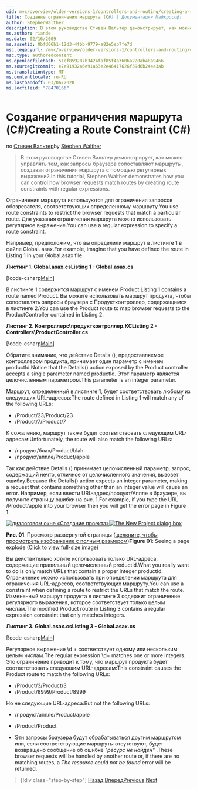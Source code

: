 ```yaml
---
uid: mvc/overview/older-versions-1/controllers-and-routing/creating-a-route-constraint-cs
title: Создание ограничения маршрута (C#) | Документация Майкрософт
author: StephenWalther
description: В этом руководстве Стивен Вальтер демонстрирует, как можно управлять тем, как запросы браузера сопоставляют маршруты, создавая ограничения маршрута с помощью регулярных выражений.
ms.author: riande
ms.date: 02/16/2009
ms.assetid: 0bfd06b1-12d3-4fbb-9779-a82e5eb7fe7d
msc.legacyurl: /mvc/overview/older-versions-1/controllers-and-routing/creating-a-route-constraint-cs
msc.type: authoredcontent
ms.openlocfilehash: 51ef859287b3424faf85f4a3606a220ab48a9466
ms.sourcegitcommit: e7e91932a6e91a63e2e46417626f39d6b244a3ab
ms.translationtype: MT
ms.contentlocale: ru-RU
ms.lasthandoff: 03/06/2020
ms.locfileid: "78470166"
---
```

# <a name="creating-a-route-constraint-c"></a><span data-ttu-id="7e7eb-103">Создание ограничения маршрута (C#)</span><span class="sxs-lookup"><span data-stu-id="7e7eb-103">Creating a Route Constraint (C#)</span></span>

<span data-ttu-id="7e7eb-104">по [Стивен Вальтер](https://github.com/StephenWalther)</span><span class="sxs-lookup"><span data-stu-id="7e7eb-104">by [Stephen Walther](https://github.com/StephenWalther)</span></span>

> <span data-ttu-id="7e7eb-105">В этом руководстве Стивен Вальтер демонстрирует, как можно управлять тем, как запросы браузера сопоставляют маршруты, создавая ограничения маршрута с помощью регулярных выражений.</span><span class="sxs-lookup"><span data-stu-id="7e7eb-105">In this tutorial, Stephen Walther demonstrates how you can control how browser requests match routes by creating route constraints with regular expressions.</span></span>

<span data-ttu-id="7e7eb-106">Ограничения маршрута используются для ограничения запросов обозревателя, соответствующих определенному маршруту.</span><span class="sxs-lookup"><span data-stu-id="7e7eb-106">You use route constraints to restrict the browser requests that match a particular route.</span></span> <span data-ttu-id="7e7eb-107">Для указания ограничения маршрута можно использовать регулярное выражение.</span><span class="sxs-lookup"><span data-stu-id="7e7eb-107">You can use a regular expression to specify a route constraint.</span></span>

<span data-ttu-id="7e7eb-108">Например, предположим, что вы определили маршрут в листинге 1 в файле Global. asax.</span><span class="sxs-lookup"><span data-stu-id="7e7eb-108">For example, imagine that you have defined the route in Listing 1 in your Global.asax file.</span></span>

<span data-ttu-id="7e7eb-109">**Листинг 1. Global.asax.cs**</span><span class="sxs-lookup"><span data-stu-id="7e7eb-109">**Listing 1 - Global.asax.cs**</span></span>

[!code-csharp[Main](creating-a-route-constraint-cs/samples/sample1.cs)]

<span data-ttu-id="7e7eb-110">В листинге 1 содержится маршрут с именем Product.</span><span class="sxs-lookup"><span data-stu-id="7e7eb-110">Listing 1 contains a route named Product.</span></span> <span data-ttu-id="7e7eb-111">Вы можете использовать маршрут продукта, чтобы сопоставлять запросы браузера с Продуктконтроллер, содержащимся в листинге 2.</span><span class="sxs-lookup"><span data-stu-id="7e7eb-111">You can use the Product route to map browser requests to the ProductController contained in Listing 2.</span></span>

<span data-ttu-id="7e7eb-112">**Листинг 2. Контроллерс\продуктконтроллер.КС**</span><span class="sxs-lookup"><span data-stu-id="7e7eb-112">**Listing 2 - Controllers\ProductController.cs**</span></span>

[!code-csharp[Main](creating-a-route-constraint-cs/samples/sample2.cs)]

<span data-ttu-id="7e7eb-113">Обратите внимание, что действие Details (), предоставляемое контроллером продукта, принимает один параметр с именем productId.</span><span class="sxs-lookup"><span data-stu-id="7e7eb-113">Notice that the Details() action exposed by the Product controller accepts a single parameter named productId.</span></span> <span data-ttu-id="7e7eb-114">Этот параметр является целочисленным параметром.</span><span class="sxs-lookup"><span data-stu-id="7e7eb-114">This parameter is an integer parameter.</span></span>

<span data-ttu-id="7e7eb-115">Маршрут, определенный в листинге 1, будет соответствовать любому из следующих URL-адресов:</span><span class="sxs-lookup"><span data-stu-id="7e7eb-115">The route defined in Listing 1 will match any of the following URLs:</span></span>

- <span data-ttu-id="7e7eb-116">/Product/23</span><span class="sxs-lookup"><span data-stu-id="7e7eb-116">/Product/23</span></span>
- <span data-ttu-id="7e7eb-117">/Product/7</span><span class="sxs-lookup"><span data-stu-id="7e7eb-117">/Product/7</span></span>

<span data-ttu-id="7e7eb-118">К сожалению, маршрут также будет соответствовать следующим URL-адресам:</span><span class="sxs-lookup"><span data-stu-id="7e7eb-118">Unfortunately, the route will also match the following URLs:</span></span>

- <span data-ttu-id="7e7eb-119">/продукт/блах</span><span class="sxs-lookup"><span data-stu-id="7e7eb-119">/Product/blah</span></span>
- <span data-ttu-id="7e7eb-120">/продукт/аппле</span><span class="sxs-lookup"><span data-stu-id="7e7eb-120">/Product/apple</span></span>

<span data-ttu-id="7e7eb-121">Так как действие Details () принимает целочисленный параметр, запрос, содержащий нечто, отличное от целочисленного значения, вызовет ошибку.</span><span class="sxs-lookup"><span data-stu-id="7e7eb-121">Because the Details() action expects an integer parameter, making a request that contains something other than an integer value will cause an error.</span></span> <span data-ttu-id="7e7eb-122">Например, если ввести URL-адрес/продукт/Аппле в браузере, вы получите страницу ошибки на рис. 1.</span><span class="sxs-lookup"><span data-stu-id="7e7eb-122">For example, if you type the URL /Product/apple into your browser then you will get the error page in Figure 1.</span></span>

<span data-ttu-id="7e7eb-123">[![диалоговом окне «Создание проекта»](creating-a-route-constraint-cs/_static/image1.jpg)](creating-a-route-constraint-cs/_static/image1.png)</span><span class="sxs-lookup"><span data-stu-id="7e7eb-123">[![The New Project dialog box](creating-a-route-constraint-cs/_static/image1.jpg)](creating-a-route-constraint-cs/_static/image1.png)</span></span>

<span data-ttu-id="7e7eb-124">**Рис. 01**. Просмотр развернутой страницы ([щелкните, чтобы просмотреть изображение с полным размером](creating-a-route-constraint-cs/_static/image2.png))</span><span class="sxs-lookup"><span data-stu-id="7e7eb-124">**Figure 01**: Seeing a page explode ([Click to view full-size image](creating-a-route-constraint-cs/_static/image2.png))</span></span>

<span data-ttu-id="7e7eb-125">Вы действительно хотите использовать только URL-адреса, содержащие правильный целочисленный productId.</span><span class="sxs-lookup"><span data-stu-id="7e7eb-125">What you really want to do is only match URLs that contain a proper integer productId.</span></span> <span data-ttu-id="7e7eb-126">Ограничение можно использовать при определении маршрута для ограничения URL-адресов, соответствующих маршруту.</span><span class="sxs-lookup"><span data-stu-id="7e7eb-126">You can use a constraint when defining a route to restrict the URLs that match the route.</span></span> <span data-ttu-id="7e7eb-127">Измененный маршрут продукта в листинге 3 содержит ограничение регулярного выражения, которое соответствует только целым числам.</span><span class="sxs-lookup"><span data-stu-id="7e7eb-127">The modified Product route in Listing 3 contains a regular expression constraint that only matches integers.</span></span>

<span data-ttu-id="7e7eb-128">**Листинг 3. Global.asax.cs**</span><span class="sxs-lookup"><span data-stu-id="7e7eb-128">**Listing 3 - Global.asax.cs**</span></span>

[!code-csharp[Main](creating-a-route-constraint-cs/samples/sample3.cs)]

<span data-ttu-id="7e7eb-129">Регулярное выражение \d + соответствует одному или нескольким целым числам.</span><span class="sxs-lookup"><span data-stu-id="7e7eb-129">The regular expression \d+ matches one or more integers.</span></span> <span data-ttu-id="7e7eb-130">Это ограничение приводит к тому, что маршрут продукта будет соответствовать следующим URL-адресам:</span><span class="sxs-lookup"><span data-stu-id="7e7eb-130">This constraint causes the Product route to match the following URLs:</span></span>

- <span data-ttu-id="7e7eb-131">/Product/3</span><span class="sxs-lookup"><span data-stu-id="7e7eb-131">/Product/3</span></span>
- <span data-ttu-id="7e7eb-132">/Product/8999</span><span class="sxs-lookup"><span data-stu-id="7e7eb-132">/Product/8999</span></span>

<span data-ttu-id="7e7eb-133">Но не следующие URL-адреса:</span><span class="sxs-lookup"><span data-stu-id="7e7eb-133">But not the following URLs:</span></span>

- <span data-ttu-id="7e7eb-134">/продукт/аппле</span><span class="sxs-lookup"><span data-stu-id="7e7eb-134">/Product/apple</span></span>
- <span data-ttu-id="7e7eb-135">/Product</span><span class="sxs-lookup"><span data-stu-id="7e7eb-135">/Product</span></span>

- <span data-ttu-id="7e7eb-136">Эти запросы браузера будут обрабатываться другим маршрутом или, если соответствующие маршруты отсутствуют, будет возвращено сообщение об ошибке *"ресурс не найден"* .</span><span class="sxs-lookup"><span data-stu-id="7e7eb-136">These browser requests will be handled by another route or, if there are no matching routes, a *The resource could not be found* error will be returned.</span></span>

> [!div class="step-by-step"]
> <span data-ttu-id="7e7eb-137">[Назад](creating-custom-routes-cs.md)
> [Вперед](creating-a-custom-route-constraint-cs.md)</span><span class="sxs-lookup"><span data-stu-id="7e7eb-137">[Previous](creating-custom-routes-cs.md)
[Next](creating-a-custom-route-constraint-cs.md)</span></span>
